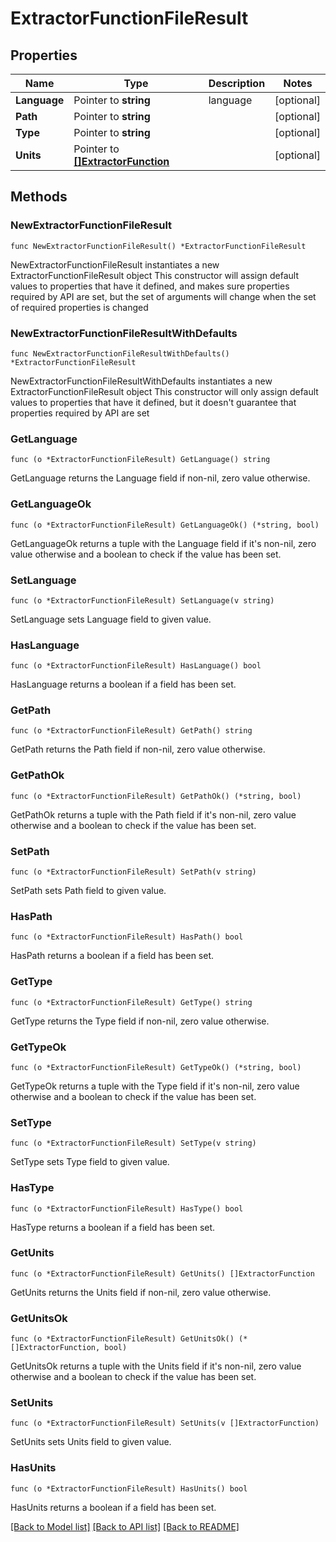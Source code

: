 # ExtractorFunctionFileResult

## Properties

Name | Type | Description | Notes
------------ | ------------- | ------------- | -------------
**Language** | Pointer to **string** | language | [optional] 
**Path** | Pointer to **string** |  | [optional] 
**Type** | Pointer to **string** |  | [optional] 
**Units** | Pointer to [**[]ExtractorFunction**](ExtractorFunction.md) |  | [optional] 

## Methods

### NewExtractorFunctionFileResult

`func NewExtractorFunctionFileResult() *ExtractorFunctionFileResult`

NewExtractorFunctionFileResult instantiates a new ExtractorFunctionFileResult object
This constructor will assign default values to properties that have it defined,
and makes sure properties required by API are set, but the set of arguments
will change when the set of required properties is changed

### NewExtractorFunctionFileResultWithDefaults

`func NewExtractorFunctionFileResultWithDefaults() *ExtractorFunctionFileResult`

NewExtractorFunctionFileResultWithDefaults instantiates a new ExtractorFunctionFileResult object
This constructor will only assign default values to properties that have it defined,
but it doesn't guarantee that properties required by API are set

### GetLanguage

`func (o *ExtractorFunctionFileResult) GetLanguage() string`

GetLanguage returns the Language field if non-nil, zero value otherwise.

### GetLanguageOk

`func (o *ExtractorFunctionFileResult) GetLanguageOk() (*string, bool)`

GetLanguageOk returns a tuple with the Language field if it's non-nil, zero value otherwise
and a boolean to check if the value has been set.

### SetLanguage

`func (o *ExtractorFunctionFileResult) SetLanguage(v string)`

SetLanguage sets Language field to given value.

### HasLanguage

`func (o *ExtractorFunctionFileResult) HasLanguage() bool`

HasLanguage returns a boolean if a field has been set.

### GetPath

`func (o *ExtractorFunctionFileResult) GetPath() string`

GetPath returns the Path field if non-nil, zero value otherwise.

### GetPathOk

`func (o *ExtractorFunctionFileResult) GetPathOk() (*string, bool)`

GetPathOk returns a tuple with the Path field if it's non-nil, zero value otherwise
and a boolean to check if the value has been set.

### SetPath

`func (o *ExtractorFunctionFileResult) SetPath(v string)`

SetPath sets Path field to given value.

### HasPath

`func (o *ExtractorFunctionFileResult) HasPath() bool`

HasPath returns a boolean if a field has been set.

### GetType

`func (o *ExtractorFunctionFileResult) GetType() string`

GetType returns the Type field if non-nil, zero value otherwise.

### GetTypeOk

`func (o *ExtractorFunctionFileResult) GetTypeOk() (*string, bool)`

GetTypeOk returns a tuple with the Type field if it's non-nil, zero value otherwise
and a boolean to check if the value has been set.

### SetType

`func (o *ExtractorFunctionFileResult) SetType(v string)`

SetType sets Type field to given value.

### HasType

`func (o *ExtractorFunctionFileResult) HasType() bool`

HasType returns a boolean if a field has been set.

### GetUnits

`func (o *ExtractorFunctionFileResult) GetUnits() []ExtractorFunction`

GetUnits returns the Units field if non-nil, zero value otherwise.

### GetUnitsOk

`func (o *ExtractorFunctionFileResult) GetUnitsOk() (*[]ExtractorFunction, bool)`

GetUnitsOk returns a tuple with the Units field if it's non-nil, zero value otherwise
and a boolean to check if the value has been set.

### SetUnits

`func (o *ExtractorFunctionFileResult) SetUnits(v []ExtractorFunction)`

SetUnits sets Units field to given value.

### HasUnits

`func (o *ExtractorFunctionFileResult) HasUnits() bool`

HasUnits returns a boolean if a field has been set.


[[Back to Model list]](../README.md#documentation-for-models) [[Back to API list]](../README.md#documentation-for-api-endpoints) [[Back to README]](../README.md)


